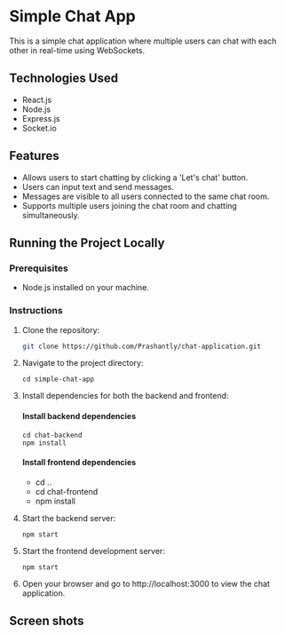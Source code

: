 # Simple Chat App

This is a simple chat application where multiple users can chat with each other in real-time using WebSockets.

## Technologies Used

- React.js
- Node.js
- Express.js
- Socket.io

## Features

- Allows users to start chatting by clicking a 'Let's chat' button.
- Users can input text and send messages.
- Messages are visible to all users connected to the same chat room.
- Supports multiple users joining the chat room and chatting simultaneously.

## Running the Project Locally

### Prerequisites

- Node.js installed on your machine.

### Instructions

1. Clone the repository:

   ```bash
   git clone https://github.com/Prashantly/chat-application.git

   ```

2. Navigate to the project directory:

   ```
   cd simple-chat-app

   ```

3. Install dependencies for both the backend and frontend:

   #### Install backend dependencies

   ```
   cd chat-backend
   npm install

   ```

   #### Install frontend dependencies

   - cd ..
   - cd chat-frontend
   - npm install

4. Start the backend server:

   ```
   npm start

   ```

5. Start the frontend development server:

   ```
   npm start

   ```

6. Open your browser and go to http://localhost:3000 to view the chat application.

## Screen shots

